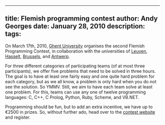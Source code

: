 -----
title:  Flemish programming contest
author: Andy Georges
date: January 28, 2010
description: 
tags: 
-----







On March 17th, 2010, [Ghent University](http://www.ugent.be/) organises
the second Flemish Programming Contest, in collaboration with the
universities of [Leuven](http://kuleuven.ac.be/),
[Hasselt](http://www.uhasselt.be/), [Brussels](http://www.vub.ac.be/),
and [Antwerp](http://www.ua.ac.be/).


For three different categories of participating teams (of at most three
participants), we offer five problems that need to be solved in three
hours. The goal is to have at least one fairly easy and one quite hard
problem for each category, but as we all know, a problem is only hard
when you do not see the solution. So YMMV. Still, we aim to have each
team solve at least one problem. For this, teams can use any one of
twelve programming languages: C, C++, C
Prolog, Python, Ruby, Scheme, and VB.NET.


Programming should be fun, but to add an extra incentive, we have up to
€2500 in prizes. So, without further ado, head over to the [contest
website](http://www.vlaamseprogrammeerwedstrijd.be/) and register.




